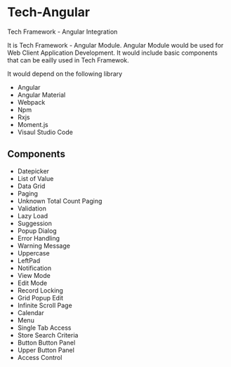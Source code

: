 # Tech-Angular
Tech Framework - Angular Integration

It is Tech Framework - Angular Module. Angular Module would be used for Web Client Application Development. It would include basic components that can be eailly used in Tech Framewok.

It would depend on the following library
* Angular
* Angular Material
* Webpack
* Npm
* Rxjs
* Moment.js
* Visaul Studio Code

## Components
* Datepicker
* List of Value
* Data Grid
* Paging
* Unknown Total Count Paging
* Validation
* Lazy Load
* Suggession
* Popup Dialog
* Error Handling
* Warning Message
* Uppercase
* LeftPad
* Notification
* View Mode
* Edit Mode
* Record Locking
* Grid Popup Edit
* Infinite Scroll Page
* Calendar
* Menu
* Single Tab Access
* Store Search Criteria 
* Button Button Panel
* Upper Button Panel
* Access Control

